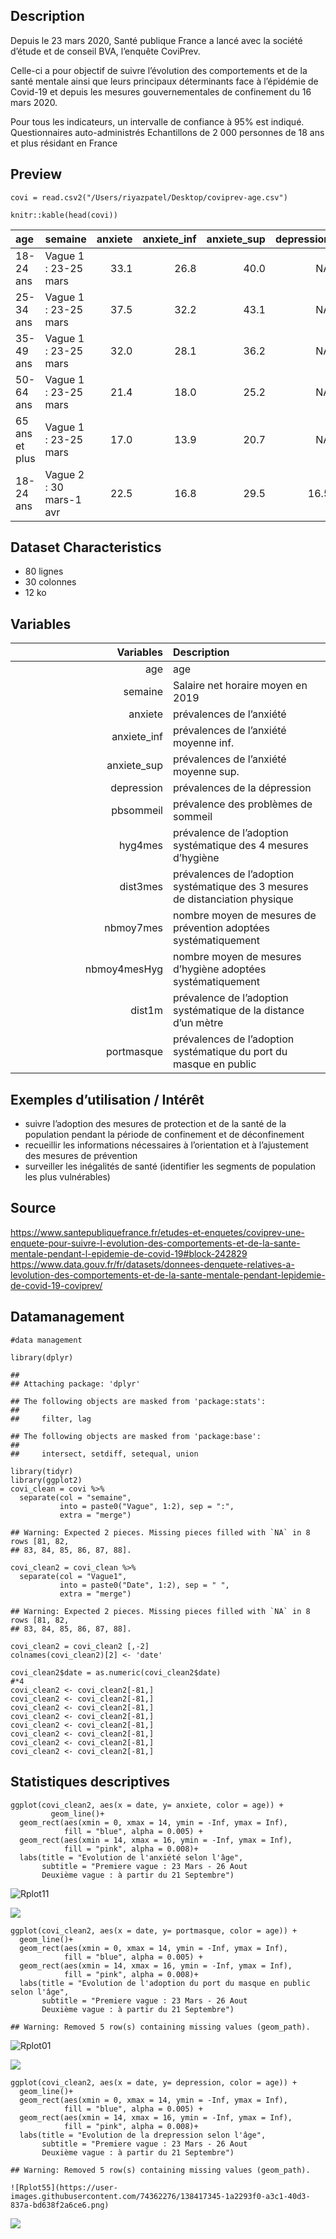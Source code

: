 Description
-----------

Depuis le 23 mars 2020, Santé publique France a lancé avec la société
d’étude et de conseil BVA, l’enquête CoviPrev.

Celle-ci a pour objectif de suivre l’évolution des comportements et de
la santé mentale ainsi que leurs principaux déterminants face à
l’épidémie de Covid-19 et depuis les mesures gouvernementales de
confinement du 16 mars 2020.

Pour tous les indicateurs, un intervalle de confiance à 95% est indiqué.
Questionnaires auto-administrés Echantillons de 2 000 personnes de 18
ans et plus résidant en France

Preview
-------

    covi = read.csv2("/Users/riyazpatel/Desktop/coviprev-age.csv")

    knitr::kable(head(covi))

<table>
<colgroup>
<col style="width: 3%" />
<col style="width: 6%" />
<col style="width: 2%" />
<col style="width: 3%" />
<col style="width: 3%" />
<col style="width: 2%" />
<col style="width: 3%" />
<col style="width: 3%" />
<col style="width: 2%" />
<col style="width: 3%" />
<col style="width: 3%" />
<col style="width: 2%" />
<col style="width: 3%" />
<col style="width: 3%" />
<col style="width: 2%" />
<col style="width: 3%" />
<col style="width: 3%" />
<col style="width: 2%" />
<col style="width: 3%" />
<col style="width: 3%" />
<col style="width: 3%" />
<col style="width: 4%" />
<col style="width: 4%" />
<col style="width: 1%" />
<col style="width: 2%" />
<col style="width: 2%" />
<col style="width: 2%" />
<col style="width: 3%" />
<col style="width: 3%" />
<col style="width: 0%" />
<col style="width: 1%" />
<col style="width: 1%" />
</colgroup>
<thead>
<tr class="header">
<th style="text-align: left;">age</th>
<th style="text-align: left;">semaine</th>
<th style="text-align: right;">anxiete</th>
<th style="text-align: right;">anxiete_inf</th>
<th style="text-align: right;">anxiete_sup</th>
<th style="text-align: right;">depression</th>
<th style="text-align: right;">depression_inf</th>
<th style="text-align: right;">depression_sup</th>
<th style="text-align: right;">pbsommeil</th>
<th style="text-align: right;">pbsommeil_inf</th>
<th style="text-align: right;">pbsommeil_sup</th>
<th style="text-align: right;">hyg4mes</th>
<th style="text-align: right;">hyg4mes_inf</th>
<th style="text-align: right;">hyg4mes_sup</th>
<th style="text-align: right;">dist3mes</th>
<th style="text-align: right;">dist3mes_inf</th>
<th style="text-align: right;">dist3mes_sup</th>
<th style="text-align: right;">nbmoy7mes</th>
<th style="text-align: right;">nbmoy7mes_inf</th>
<th style="text-align: right;">nbmoy7mes_sup</th>
<th style="text-align: right;">nbmoy4mesHyg</th>
<th style="text-align: right;">nbmoy4mesHyg_inf</th>
<th style="text-align: right;">nbmoy4mesHyg_sup</th>
<th style="text-align: right;">dist1m</th>
<th style="text-align: right;">dist1m_inf</th>
<th style="text-align: right;">dist1m_sup</th>
<th style="text-align: right;">portmasque</th>
<th style="text-align: right;">portmasque_inf</th>
<th style="text-align: right;">portmasque_sup</th>
<th style="text-align: left;">X</th>
<th style="text-align: left;">X.1</th>
<th style="text-align: left;">X.2</th>
</tr>
</thead>
<tbody>
<tr class="odd">
<td style="text-align: left;">18-24 ans</td>
<td style="text-align: left;">Vague 1 : 23-25 mars</td>
<td style="text-align: right;">33.1</td>
<td style="text-align: right;">26.8</td>
<td style="text-align: right;">40.0</td>
<td style="text-align: right;">NA</td>
<td style="text-align: right;">NA</td>
<td style="text-align: right;">NA</td>
<td style="text-align: right;">NA</td>
<td style="text-align: right;">NA</td>
<td style="text-align: right;">NA</td>
<td style="text-align: right;">NA</td>
<td style="text-align: right;">NA</td>
<td style="text-align: right;">NA</td>
<td style="text-align: right;">NA</td>
<td style="text-align: right;">NA</td>
<td style="text-align: right;">NA</td>
<td style="text-align: right;">NA</td>
<td style="text-align: right;">NA</td>
<td style="text-align: right;">NA</td>
<td style="text-align: right;">NA</td>
<td style="text-align: right;">NA</td>
<td style="text-align: right;">NA</td>
<td style="text-align: right;">NA</td>
<td style="text-align: right;">NA</td>
<td style="text-align: right;">NA</td>
<td style="text-align: right;">NA</td>
<td style="text-align: right;">NA</td>
<td style="text-align: right;">NA</td>
<td style="text-align: left;">NA</td>
<td style="text-align: left;">NA</td>
<td style="text-align: left;">NA</td>
</tr>
<tr class="even">
<td style="text-align: left;">25-34 ans</td>
<td style="text-align: left;">Vague 1 : 23-25 mars</td>
<td style="text-align: right;">37.5</td>
<td style="text-align: right;">32.2</td>
<td style="text-align: right;">43.1</td>
<td style="text-align: right;">NA</td>
<td style="text-align: right;">NA</td>
<td style="text-align: right;">NA</td>
<td style="text-align: right;">NA</td>
<td style="text-align: right;">NA</td>
<td style="text-align: right;">NA</td>
<td style="text-align: right;">NA</td>
<td style="text-align: right;">NA</td>
<td style="text-align: right;">NA</td>
<td style="text-align: right;">NA</td>
<td style="text-align: right;">NA</td>
<td style="text-align: right;">NA</td>
<td style="text-align: right;">NA</td>
<td style="text-align: right;">NA</td>
<td style="text-align: right;">NA</td>
<td style="text-align: right;">NA</td>
<td style="text-align: right;">NA</td>
<td style="text-align: right;">NA</td>
<td style="text-align: right;">NA</td>
<td style="text-align: right;">NA</td>
<td style="text-align: right;">NA</td>
<td style="text-align: right;">NA</td>
<td style="text-align: right;">NA</td>
<td style="text-align: right;">NA</td>
<td style="text-align: left;">NA</td>
<td style="text-align: left;">NA</td>
<td style="text-align: left;">NA</td>
</tr>
<tr class="odd">
<td style="text-align: left;">35-49 ans</td>
<td style="text-align: left;">Vague 1 : 23-25 mars</td>
<td style="text-align: right;">32.0</td>
<td style="text-align: right;">28.1</td>
<td style="text-align: right;">36.2</td>
<td style="text-align: right;">NA</td>
<td style="text-align: right;">NA</td>
<td style="text-align: right;">NA</td>
<td style="text-align: right;">NA</td>
<td style="text-align: right;">NA</td>
<td style="text-align: right;">NA</td>
<td style="text-align: right;">NA</td>
<td style="text-align: right;">NA</td>
<td style="text-align: right;">NA</td>
<td style="text-align: right;">NA</td>
<td style="text-align: right;">NA</td>
<td style="text-align: right;">NA</td>
<td style="text-align: right;">NA</td>
<td style="text-align: right;">NA</td>
<td style="text-align: right;">NA</td>
<td style="text-align: right;">NA</td>
<td style="text-align: right;">NA</td>
<td style="text-align: right;">NA</td>
<td style="text-align: right;">NA</td>
<td style="text-align: right;">NA</td>
<td style="text-align: right;">NA</td>
<td style="text-align: right;">NA</td>
<td style="text-align: right;">NA</td>
<td style="text-align: right;">NA</td>
<td style="text-align: left;">NA</td>
<td style="text-align: left;">NA</td>
<td style="text-align: left;">NA</td>
</tr>
<tr class="even">
<td style="text-align: left;">50-64 ans</td>
<td style="text-align: left;">Vague 1 : 23-25 mars</td>
<td style="text-align: right;">21.4</td>
<td style="text-align: right;">18.0</td>
<td style="text-align: right;">25.2</td>
<td style="text-align: right;">NA</td>
<td style="text-align: right;">NA</td>
<td style="text-align: right;">NA</td>
<td style="text-align: right;">NA</td>
<td style="text-align: right;">NA</td>
<td style="text-align: right;">NA</td>
<td style="text-align: right;">NA</td>
<td style="text-align: right;">NA</td>
<td style="text-align: right;">NA</td>
<td style="text-align: right;">NA</td>
<td style="text-align: right;">NA</td>
<td style="text-align: right;">NA</td>
<td style="text-align: right;">NA</td>
<td style="text-align: right;">NA</td>
<td style="text-align: right;">NA</td>
<td style="text-align: right;">NA</td>
<td style="text-align: right;">NA</td>
<td style="text-align: right;">NA</td>
<td style="text-align: right;">NA</td>
<td style="text-align: right;">NA</td>
<td style="text-align: right;">NA</td>
<td style="text-align: right;">NA</td>
<td style="text-align: right;">NA</td>
<td style="text-align: right;">NA</td>
<td style="text-align: left;">NA</td>
<td style="text-align: left;">NA</td>
<td style="text-align: left;">NA</td>
</tr>
<tr class="odd">
<td style="text-align: left;">65 ans et plus</td>
<td style="text-align: left;">Vague 1 : 23-25 mars</td>
<td style="text-align: right;">17.0</td>
<td style="text-align: right;">13.9</td>
<td style="text-align: right;">20.7</td>
<td style="text-align: right;">NA</td>
<td style="text-align: right;">NA</td>
<td style="text-align: right;">NA</td>
<td style="text-align: right;">NA</td>
<td style="text-align: right;">NA</td>
<td style="text-align: right;">NA</td>
<td style="text-align: right;">NA</td>
<td style="text-align: right;">NA</td>
<td style="text-align: right;">NA</td>
<td style="text-align: right;">NA</td>
<td style="text-align: right;">NA</td>
<td style="text-align: right;">NA</td>
<td style="text-align: right;">NA</td>
<td style="text-align: right;">NA</td>
<td style="text-align: right;">NA</td>
<td style="text-align: right;">NA</td>
<td style="text-align: right;">NA</td>
<td style="text-align: right;">NA</td>
<td style="text-align: right;">NA</td>
<td style="text-align: right;">NA</td>
<td style="text-align: right;">NA</td>
<td style="text-align: right;">NA</td>
<td style="text-align: right;">NA</td>
<td style="text-align: right;">NA</td>
<td style="text-align: left;">NA</td>
<td style="text-align: left;">NA</td>
<td style="text-align: left;">NA</td>
</tr>
<tr class="even">
<td style="text-align: left;">18-24 ans</td>
<td style="text-align: left;">Vague 2 : 30 mars-1 avr</td>
<td style="text-align: right;">22.5</td>
<td style="text-align: right;">16.8</td>
<td style="text-align: right;">29.5</td>
<td style="text-align: right;">16.5</td>
<td style="text-align: right;">11.7</td>
<td style="text-align: right;">22.9</td>
<td style="text-align: right;">68.5</td>
<td style="text-align: right;">61.1</td>
<td style="text-align: right;">75</td>
<td style="text-align: right;">38</td>
<td style="text-align: right;">31</td>
<td style="text-align: right;">45.6</td>
<td style="text-align: right;">55.9</td>
<td style="text-align: right;">48.4</td>
<td style="text-align: right;">63.2</td>
<td style="text-align: right;">5.13</td>
<td style="text-align: right;">4.84</td>
<td style="text-align: right;">5.42</td>
<td style="text-align: right;">2.8</td>
<td style="text-align: right;">2.62</td>
<td style="text-align: right;">2.99</td>
<td style="text-align: right;">NA</td>
<td style="text-align: right;">NA</td>
<td style="text-align: right;">NA</td>
<td style="text-align: right;">13.7</td>
<td style="text-align: right;">9.3</td>
<td style="text-align: right;">19.9</td>
<td style="text-align: left;">NA</td>
<td style="text-align: left;">NA</td>
<td style="text-align: left;">NA</td>
</tr>
</tbody>
</table>

Dataset Characteristics
-----------------------

-   80 lignes
-   30 colonnes
-   12 ko

Variables
---------

<table>
<colgroup>
<col style="width: 50%" />
<col style="width: 50%" />
</colgroup>
<thead>
<tr class="header">
<th style="text-align: right;">Variables</th>
<th style="text-align: left;">Description</th>
</tr>
</thead>
<tbody>
<tr class="odd">
<td style="text-align: right;">age</td>
<td style="text-align: left;">age</td>
</tr>
<tr class="even">
<td style="text-align: right;">semaine</td>
<td style="text-align: left;">Salaire net horaire moyen en 2019</td>
</tr>
<tr class="odd">
<td style="text-align: right;">anxiete</td>
<td style="text-align: left;">prévalences de l’anxiété</td>
</tr>
<tr class="even">
<td style="text-align: right;">anxiete_inf</td>
<td style="text-align: left;">prévalences de l’anxiété moyenne inf.</td>
</tr>
<tr class="odd">
<td style="text-align: right;">anxiete_sup</td>
<td style="text-align: left;">prévalences de l’anxiété moyenne sup.</td>
</tr>
<tr class="even">
<td style="text-align: right;">depression</td>
<td style="text-align: left;">prévalences de la dépression</td>
</tr>
<tr class="odd">
<td style="text-align: right;">pbsommeil</td>
<td style="text-align: left;">prévalence des problèmes de sommeil</td>
</tr>
<tr class="even">
<td style="text-align: right;">hyg4mes</td>
<td style="text-align: left;">prévalence de l’adoption systématique des 4 mesures d’hygiène</td>
</tr>
<tr class="odd">
<td style="text-align: right;">dist3mes</td>
<td style="text-align: left;">prévalences de l’adoption systématique des 3 mesures de distanciation physique</td>
</tr>
<tr class="even">
<td style="text-align: right;">nbmoy7mes</td>
<td style="text-align: left;">nombre moyen de mesures de prévention adoptées systématiquement</td>
</tr>
<tr class="odd">
<td style="text-align: right;">nbmoy4mesHyg</td>
<td style="text-align: left;">nombre moyen de mesures d’hygiène adoptées systématiquement</td>
</tr>
<tr class="even">
<td style="text-align: right;">dist1m</td>
<td style="text-align: left;">prévalence de l’adoption systématique de la distance d’un mètre</td>
</tr>
<tr class="odd">
<td style="text-align: right;">portmasque</td>
<td style="text-align: left;">prévalences de l’adoption systématique du port du masque en public</td>
</tr>
</tbody>
</table>

Exemples d’utilisation / Intérêt
--------------------------------

-   suivre l’adoption des mesures de protection et de la santé de la
    population pendant la période de confinement et de déconfinement
-   recueillir les informations nécessaires à l’orientation et à
    l’ajustement des mesures de prévention
-   surveiller les inégalités de santé (identifier les segments de
    population les plus vulnérables)

Source
------

<a href="https://www.santepubliquefrance.fr/etudes-et-enquetes/coviprev-une-enquete-pour-suivre-l-evolution-des-comportements-et-de-la-sante-mentale-pendant-l-epidemie-de-covid-19#block-242829" class="uri">https://www.santepubliquefrance.fr/etudes-et-enquetes/coviprev-une-enquete-pour-suivre-l-evolution-des-comportements-et-de-la-sante-mentale-pendant-l-epidemie-de-covid-19#block-242829</a>
<a href="https://www.data.gouv.fr/fr/datasets/donnees-denquete-relatives-a-levolution-des-comportements-et-de-la-sante-mentale-pendant-lepidemie-de-covid-19-coviprev/" class="uri">https://www.data.gouv.fr/fr/datasets/donnees-denquete-relatives-a-levolution-des-comportements-et-de-la-sante-mentale-pendant-lepidemie-de-covid-19-coviprev/</a>

Datamanagement
--------------

    #data management

    library(dplyr)

    ## 
    ## Attaching package: 'dplyr'

    ## The following objects are masked from 'package:stats':
    ## 
    ##     filter, lag

    ## The following objects are masked from 'package:base':
    ## 
    ##     intersect, setdiff, setequal, union

    library(tidyr)
    library(ggplot2)
    covi_clean = covi %>%
      separate(col = "semaine",
               into = paste0("Vague", 1:2), sep = ":",
               extra = "merge")

    ## Warning: Expected 2 pieces. Missing pieces filled with `NA` in 8 rows [81, 82,
    ## 83, 84, 85, 86, 87, 88].

    covi_clean2 = covi_clean %>%
      separate(col = "Vague1",
               into = paste0("Date", 1:2), sep = " ",
               extra = "merge")

    ## Warning: Expected 2 pieces. Missing pieces filled with `NA` in 8 rows [81, 82,
    ## 83, 84, 85, 86, 87, 88].

    covi_clean2 = covi_clean2 [,-2]
    colnames(covi_clean2)[2] <- 'date'  

    covi_clean2$date = as.numeric(covi_clean2$date)
    #*4
    covi_clean2 <- covi_clean2[-81,]
    covi_clean2 <- covi_clean2[-81,]
    covi_clean2 <- covi_clean2[-81,]
    covi_clean2 <- covi_clean2[-81,]
    covi_clean2 <- covi_clean2[-81,]
    covi_clean2 <- covi_clean2[-81,]
    covi_clean2 <- covi_clean2[-81,]
    covi_clean2 <- covi_clean2[-81,]

Statistiques descriptives
-------------------------

    ggplot(covi_clean2, aes(x = date, y= anxiete, color = age)) +
             geom_line()+
      geom_rect(aes(xmin = 0, xmax = 14, ymin = -Inf, ymax = Inf),
                fill = "blue", alpha = 0.005) +
      geom_rect(aes(xmin = 14, xmax = 16, ymin = -Inf, ymax = Inf),
                fill = "pink", alpha = 0.008)+
      labs(title = "Evolution de l'anxiété selon l'âge",
           subtitle = "Premiere vague : 23 Mars - 26 Aout
           Deuxième vague : à partir du 21 Septembre")
           
 ![Rplot11](https://user-images.githubusercontent.com/74362276/138417280-770c124b-cd11-4131-ad9f-4ba41f8e1476.png)


![](CoviPrev_files/figure-markdown_strict/unnamed-chunk-3-1.png)

    ggplot(covi_clean2, aes(x = date, y= portmasque, color = age)) +
      geom_line()+
      geom_rect(aes(xmin = 0, xmax = 14, ymin = -Inf, ymax = Inf),
                fill = "blue", alpha = 0.005) +
      geom_rect(aes(xmin = 14, xmax = 16, ymin = -Inf, ymax = Inf),
                fill = "pink", alpha = 0.008)+
      labs(title = "Evolution de l'adoption du port du masque en public  selon l'âge",
           subtitle = "Premiere vague : 23 Mars - 26 Aout
           Deuxième vague : à partir du 21 Septembre")

    ## Warning: Removed 5 row(s) containing missing values (geom_path).

![Rplot01](https://user-images.githubusercontent.com/74362276/138417363-c7959a9e-ecf7-47a2-8745-e2e741987275.png)



![](CoviPrev_files/figure-markdown_strict/unnamed-chunk-3-2.png)

    ggplot(covi_clean2, aes(x = date, y= depression, color = age)) +
      geom_line()+
      geom_rect(aes(xmin = 0, xmax = 14, ymin = -Inf, ymax = Inf),
                fill = "blue", alpha = 0.005) +
      geom_rect(aes(xmin = 14, xmax = 16, ymin = -Inf, ymax = Inf),
                fill = "pink", alpha = 0.008)+
      labs(title = "Evolution de la drepression selon l'âge",
           subtitle = "Premiere vague : 23 Mars - 26 Aout
           Deuxième vague : à partir du 21 Septembre")

    ## Warning: Removed 5 row(s) containing missing values (geom_path).
    
    ![Rplot55](https://user-images.githubusercontent.com/74362276/138417345-1a2293f0-a3c1-40d3-837a-bd638f2a6ce6.png)

    
    
   

![](CoviPrev_files/figure-markdown_strict/unnamed-chunk-3-3.png)
